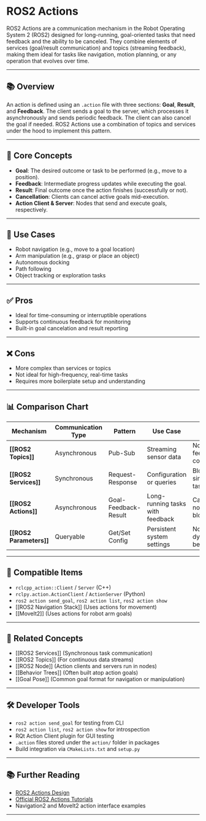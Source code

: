 # ROS2 Actions

ROS2 Actions are a communication mechanism in the Robot Operating System 2 (ROS2) designed for long-running, goal-oriented tasks that need feedback and the ability to be canceled. They combine elements of services (goal/result communication) and topics (streaming feedback), making them ideal for tasks like navigation, motion planning, or any operation that evolves over time.

---

## 📚 Overview

An action is defined using an `.action` file with three sections: **Goal**, **Result**, and **Feedback**. The client sends a goal to the server, which processes it asynchronously and sends periodic feedback. The client can also cancel the goal if needed. ROS2 Actions use a combination of topics and services under the hood to implement this pattern.

---

## 🧠 Core Concepts

- **Goal**: The desired outcome or task to be performed (e.g., move to a position).
- **Feedback**: Intermediate progress updates while executing the goal.
- **Result**: Final outcome once the action finishes (successfully or not).
- **Cancellation**: Clients can cancel active goals mid-execution.
- **Action Client & Server**: Nodes that send and execute goals, respectively.

---

## 🧰 Use Cases

- Robot navigation (e.g., move to a goal location)
- Arm manipulation (e.g., grasp or place an object)
- Autonomous docking
- Path following
- Object tracking or exploration tasks

---

## ✅ Pros

- Ideal for time-consuming or interruptible operations
- Supports continuous feedback for monitoring
- Built-in goal cancelation and result reporting

---

## ❌ Cons

- More complex than services or topics
- Not ideal for high-frequency, real-time tasks
- Requires more boilerplate setup and understanding

---

## 📊 Comparison Chart

| Mechanism  | Communication Type | Pattern                | Use Case                       | Notes                           |
|------------|--------------------|------------------------|--------------------------------|---------------------------------|
| **[[ROS2 Topics]]** | Asynchronous       | Pub-Sub                | Streaming sensor data          | No feedback or control flow     |
| **[[ROS2 Services]]** | Synchronous      | Request-Response       | Configuration or queries       | Blocking, simple tasks          |
| **[[ROS2 Actions]]** | Asynchronous       | Goal-Feedback-Result   | Long-running tasks with feedback | Cancellable, non-blocking     |
| **[[ROS2 Parameters]]** | Queryable       | Get/Set Config         | Persistent system settings     | Not for dynamic behavior        |

---

## 🔧 Compatible Items

- `rclcpp_action::Client` / `Server` (C++)
- `rclpy.action.ActionClient` / `ActionServer` (Python)
- `ros2 action send_goal`, `ros2 action list`, `ros2 action show`
- [[ROS2 Navigation Stack]] (Uses actions for movement)
- [[MoveIt2]] (Uses actions for robot arm goals)

---

## 🔗 Related Concepts

- [[ROS2 Services]] (Synchronous task communication)
- [[ROS2 Topics]] (For continuous data streams)
- [[ROS2 Node]] (Action clients and servers run in nodes)
- [[Behavior Trees]] (Often built atop action goals)
- [[Goal Pose]] (Common goal format for navigation or manipulation)

---

## 🛠 Developer Tools

- `ros2 action send_goal` for testing from CLI
- `ros2 action list`, `ros2 action show` for introspection
- RQt Action Client plugin for GUI testing
- `.action` files stored under the `action/` folder in packages
- Build integration via `CMakeLists.txt` and `setup.py`

---

## 📚 Further Reading

- [ROS2 Actions Design](https://design.ros2.org/articles/actions.html)
- [Official ROS2 Actions Tutorials](https://docs.ros.org/en/foxy/Tutorials/Actions.html)
- Navigation2 and MoveIt2 action interface examples

---
